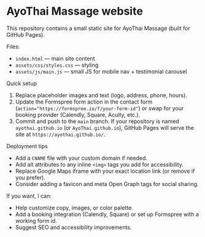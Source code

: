 # AyoThai Massage website

This repository contains a small static site for AyoThai Massage (built for GitHub Pages).

Files:
- `index.html` — main site content
- `assets/css/styles.css` — styling
- `assets/js/main.js` — small JS for mobile nav + testimonial carousel

Quick setup
1. Replace placeholder images and text (logo, address, phone, hours).
2. Update the Formspree form action in the contact form (`action="https://formspree.io/f/your-form-id"`) or swap for your booking provider (Calendly, Square, Acuity, etc.).
3. Commit and push to the `main` branch. If your repository is named `ayothai.github.io` (or `AyoThai.github.io`), GitHub Pages will serve the site at `https://ayothai.github.io/`.

Deployment tips
- Add a `CNAME` file with your custom domain if needed.
- Add alt attributes to any inline `<img>` tags you add for accessibility.
- Replace Google Maps iframe with your exact location link (or remove if you prefer).
- Consider adding a favicon and meta Open Graph tags for social sharing.

If you want, I can:
- Help customize copy, images, or color palette.
- Add a booking integration (Calendly, Square) or set up Formspree with a working form id.
- Suggest SEO and accessibility improvements.
